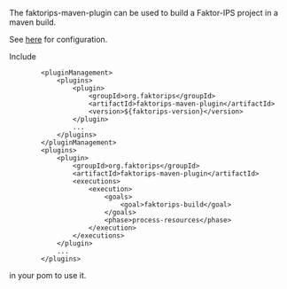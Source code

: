 The faktorips-maven-plugin can be used to build a Faktor-IPS project in a maven build. 

See [here](plugin-info.html) for configuration.

Include
```
        <pluginManagement>
            <plugins>
                <plugin>
                    <groupId>org.faktorips</groupId>
                    <artifactId>faktorips-maven-plugin</artifactId>
                    <version>${faktorips-version}</version>
                </plugin>
                ...
            </plugins>
        </pluginManagement>
        <plugins>
            <plugin>
                <groupId>org.faktorips</groupId>
                <artifactId>faktorips-maven-plugin</artifactId>
                <executions>
                    <execution>
                        <goals>
                            <goal>faktorips-build</goal>
                        </goals>
                        <phase>process-resources</phase>
                    </execution>
                </executions>
            </plugin>
            ...
        </plugins>
```
in your pom to use it.